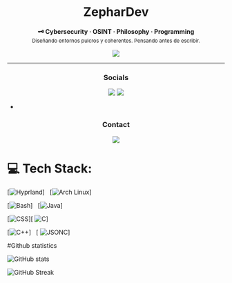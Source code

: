 <h1 align="center">ZepharDev</h1>


<p align="center">
  <b>🗝️ Cybersecurity  · OSINT · Philosophy  · Programming</b><br>
  <sub>Diseñando entornos pulcros y coherentes. Pensando antes de escribir.</sub>
</p>

<p align="center">
  <img src="https://img.shields.io/badge/License-GNU%20GPLv3-f5c2e7?style=for-the-badge&labelColor=1e1e2e&logo=gnu&logoColor=white" />
</p>

---


<h3 align="center">Socials</h3>

<p align="center">
  <img src="https://img.shields.io/badge/Instagram-zephartw-f5c2e7?style=for-the-badge&logo=instagram&logoColor=white&labelColor=1e1e2e" />
  <img src="https://img.shields.io/badge/Reddit-Zephar_WO-89b4fa?style=for-the-badge&logo=reddit&logoColor=white&labelColor=1e1e2e" />
</p>

-

<h3 align="center">Contact</h3>

<p align="center">
  <img src="https://img.shields.io/badge/Email-zephartw@gmail.com-cba6f7?style=for-the-badge&logo=gmail&logoColor=white&labelColor=1e1e2e" />
</p>

# 💻 Tech Stack:

[![Hyprland](https://img.shields.io/badge/Hyprland-89b4fa?style=for-the-badge&logo=hyprland&logoColor=white&labelColor=1e1e2e)]&nbsp;&nbsp;&nbsp;[![Arch Linux](https://img.shields.io/badge/Arch_Linux-8bd5fa?style=for-the-badge&logo=arch-linux&logoColor=white&labelColor=1e1e2e)]&nbsp;&nbsp;&nbsp;

[![Bash](https://img.shields.io/badge/Bash-89b4fa?style=for-the-badge&logo=gnu-bash&logoColor=white&labelColor=1e1e2e)]&nbsp;&nbsp;&nbsp;[![Java](https://img.shields.io/badge/Java-f5c2e7?style=for-the-badge&logo=linux&logoColor=white&labelColor=1e1e2e)]

[![CSS](https://img.shields.io/badge/CSS-8bd5fa?style=for-the-badge&logo=sass&logoColor=white&labelColor=1e1e2e)][  ![C](https://img.shields.io/badge/C-cba6f7?style=for-the-badge&logo=c&logoColor=white&labelColor=1e1e2e)]&nbsp;&nbsp;&nbsp;

[![C++](https://img.shields.io/badge/C++-cba6f7?style=for-the-badge&logo=c%2b%2b&logoColor=white&labelColor=1e1e2e)]&nbsp;&nbsp;&nbsp;[  ![JSONC](https://img.shields.io/badge/JSONC-89b4fa?style=for-the-badge&logo=json&logoColor=white&labelColor=1e1e2e)]&nbsp;&nbsp;&nbsp;


#Github statistics 

![GitHub stats](https://github-readme-stats.vercel.app/api?username=ZepharDev&show_icons=true&theme=radical&hide_border=true&title_color=cba6f7&text_color=cdd6f4&icon_color=89b4fa)


![GitHub Streak](https://github-readme-streak-stats.herokuapp.com/?user=ZepharDev&hide_border=true&background=1e1e2e&ring=cba6f7&fire=f5c2e7&currStreakLabel=cdd6f4&sideLabels=cdd6f4&currStreakNum=cba6f7&dates=cdd6f4&sideNums=cdd6f4)


